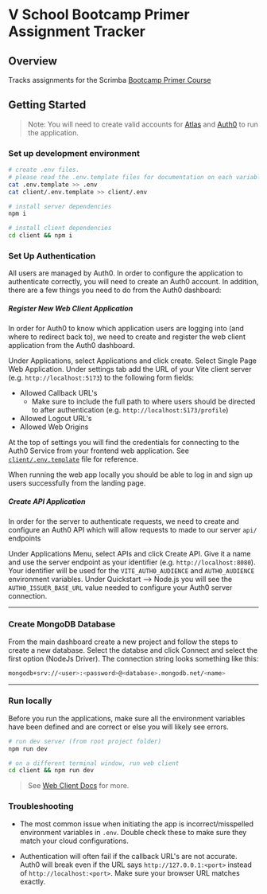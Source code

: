 # V School Bootcamp Primer Assignment Tracker

## Overview
Tracks assignments for the Scrimba [Bootcamp Primer Course](https://scrimba.com/learn/bootcampprimer)


## Getting Started

> Note: You will need to create valid accounts for [Atlas](https://www.mongodb.com/) and [Auth0](https://auth0.com/) to run the application.


### Set up development environment
```bash
# create .env files.
# please read the .env.template files for documentation on each variable value
cat .env.template >> .env
cat client/.env.template >> client/.env

# install server dependencies
npm i

# install client dependencies
cd client && npm i
```

### Set Up Authentication
All users are managed by Auth0. In order to configure the application to authenticate correctly, you will need to create an Auth0 account. In addition, there are a few things you need to do from the Auth0 dashboard:

##### Register New Web Client Application
In order for Auth0 to know which application users are logging into (and where to redirect back to), we need to create and register the web client application from the Auth0 dashboard.

Under Applications, select Applications and click create. Select Single Page Web Application. Under settings tab add the URL of your Vite client server (e.g. `http://localhost:5173`) to the following form fields: 
- Allowed Callback URL's
    - Make sure to include the full path to where users should be directed to after authentication (e.g. `http://localhost:5173/profile`)
- Allowed Logout URL's
- Allowed Web Origins

At the top of settings you will find the credentials for connecting to the Auth0 Service from your frontend web application. See [`client/.env.template`](client/.env.template) file for reference.

When running the web app locally you should be able to log in and sign up users successfully from the landing page.

##### Create API Application
In order for the server to authenticate requests, we need to create and configure an Auth0 API which will allow requests to made to our server `api/` endpoints

Under Applications Menu, select APIs and click Create API. Give it a name and use the server endpoint as your identifier (e.g. `http://localhost:8080`). Your identifier will be used for the `VITE_AUTH0_AUDIENCE` and `AUTH0_AUDIENCE` environment variables. Under Quickstart --> Node.js you will see the `AUTH0_ISSUER_BASE_URL` value needed to configure your Auth0 server connection.

---

### Create MongoDB Database

From the main dashboard create a new project and follow the steps to create a new database. Select the databse and click Connect and select the first option (NodeJs Driver). The connection string looks something like this:
```bash
mongodb+srv://<user>:<password>@<database>.mongodb.net/<name>
```

---

### Run locally
Before you run the applications, make sure all the environment variables have been defined and are correct or else you will likely see errors.

```bash
# run dev server (from root project folder)
npm run dev

# on a different terminal window, run web client
cd client && npm run dev
```
> See [Web Client Docs](./client/README.md) for more.

### Troubleshooting
- The most common issue when initiating the app is incorrect/misspelled environment variables in `.env`. Double check these to make sure they match your cloud configurations.

- Authentication will often fail if the callback URL's are not accurate. Auth0 will break even if the URL says `http://127.0.0.1:<port>` instead of `http://localhost:<port>`. Make sure your browser URL matches exactly.